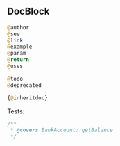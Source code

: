 DocBlock
-

````php
@author
@see
@link
@example
@param
@return
@uses

@todo
@deprecated

{@inheritdoc}
````

Tests:
````php
/**
 * @covers BankAccount::getBalance
 */
````
